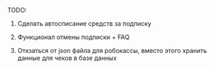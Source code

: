 TODO:

1. Сделать автосписание средств за подписку

2. Функционал отмены подписки + FAQ

3. Откзаться от json файла для робокассы, вместо этого хранить данные для чеков в базе данных
